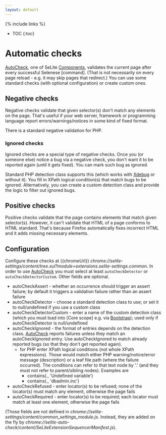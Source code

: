 ```yaml
---
layout: default
---
```

{% include links %}
* TOC
{:toc}

# Automatic checks #
[AutoCheck](https://addons.mozilla.org/en-US/firefox/addon/selite-auto-check/versions/), one of SeLite [Components](Components), validates the current page after every successful Selenese [command]. (That is not necessarily on every page reload - e.g. it may skip pages that redirect.) You can use some standard checks (with optional configuration) or create custom ones.

## Negative checks ##
Negative checks validate that given selector(s) don't match any elements on the page. That's useful if your web server, framework or programming language report errors/warnings/notices in some kind of fixed format.

There is a standard negative validation for PHP.

### Ignored checks ###
Ignored checks are a special type of negative checks. Once you (or someone else) notice a bug via a negative check, you don't want it to be reported again (until it gets fixed). You can mark such bug as ignored.

Standard PHP detection class supports this (which works with [Xdebug](http://xdebug.org/) or without it). You fill in XPath logical condition(s) that match bugs to be ignored. Alternatively, you can create a custom detection class and provide the logic to filter out ignored bugs.

## Positive checks ##
Positive checks validate that the page contains elements that match given selector(s). However, it can't validate that HTML of a page conforms to HTML standard. That's because Firefox automatically fixes incorrect HTML and it adds missing necessary elements.

## Configuration ##
Configure these checks at {{chromeUrl}} _chrome://selite-settings/content/tree.xul?module=extensions.selite-settings.common_. In order to use [AutoCheck](AutoCheck) you must select at least `autoCheckDetector` or `autoCheckDetectorCustom`. Other fields are optional.<!-- TODO format options as `code`-->

  * autoCheckAssert - whether an occurrence should trigger an assert failure; by default it triggers a validation failure rather than an assert failure
  * autoCheckDetector - choose a standard detection class to use; or set it to null/undefined if you use a custom class
  * autoCheckDetectorCustom - enter a name of the custom detection class (which you must load into [Core scope] e.g. via [Bootstrap](Bootstrap)); used only if autoCheckDetector is null/undefined
  * autoCheckIgnored - the format of entries depends on the detection class. [AutoCheck](AutoCheck) reports failures unless they match an autoCheckIgnored entry. Use autoCheckIgnored to match already reported bugs (so that they don't get reported again).
    * for PHP enter XPath logical conditions (not whole XPath expressions). Those would match either PHP warning/notice/error message (description) or a leaf file path (where the failure occurred). The conditions can refer to that text node by '.' (and they must not refer to parent/sibling nodes). Examples are
      * contains(., 'Undefined variable')
      * contains(., 'dbadmin.inc')
  * autoCheckRefused - enter locator(s) to be refused; none of the locator(s) must match any element, otherwise the page fails
  * autoCheckRequired - enter locator(s) to be required; each locator must match at least one element, otherwise the page fails

(Those fields are not defined in _chrome://selite-settings/content/common\_settings\_module.js_. Instead, they are added on the fly by _chrome://selite-auto-check/content/SeLiteExtensionSequencerManifest.js_).